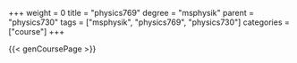 +++
weight = 0
title = "physics769"
degree = "msphysik"
parent = "physics730"
tags = ["msphysik", "physics769", "physics730"]
categories = ["course"]
+++

{{< genCoursePage >}}
